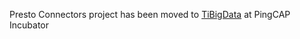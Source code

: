 Presto Connectors project has been moved to [TiBigData](https://github.com/pingcap-incubator/TiBigData) at PingCAP Incubator
